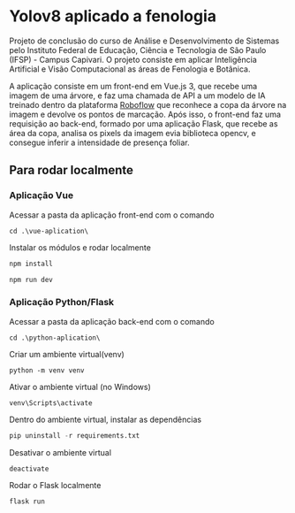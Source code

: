 # Yolov8 aplicado a fenologia
Projeto de conclusão do curso de Análise e Desenvolvimento de Sistemas pelo Instituto Federal de Educação, Ciência e Tecnologia de São Paulo (IFSP) - Campus Capivari. O projeto consiste em aplicar Inteligência Artificial e Visão Computacional as áreas de Fenologia e Botânica. 

A aplicação consiste em um front-end em Vue.js 3, que recebe uma imagem de uma árvore, e faz uma chamada de API a um modelo de IA treinado dentro da plataforma [Roboflow](https://roboflow.com/) que reconhece a copa da árvore na imagem e devolve os pontos de marcação. Após isso, o front-end faz uma requisição ao back-end, formado por uma aplicação Flask, que recebe as área da copa, analisa os pixels da imagem evia biblioteca opencv, e consegue inferir a intensidade de presença foliar.  

## Para rodar localmente

### Aplicação Vue
Acessar a pasta da aplicação front-end com o comando 
```
cd .\vue-aplication\   
```
Instalar os módulos e rodar localmente
```javascript
npm install
```
```javascript
npm run dev
```

### Aplicação Python/Flask
Acessar a pasta da aplicação back-end com o comando 
```
cd .\python-aplication\
```
Criar um ambiente virtual(venv)
```
python -m venv venv
```
Ativar o ambiente virtual (no Windows)
```
venv\Scripts\activate
```
Dentro do ambiente virtual, instalar as dependências
```python
pip uninstall -r requirements.txt
```
Desativar o ambiente virtual
```python
deactivate
```
Rodar o Flask localmente
```python
flask run
```
